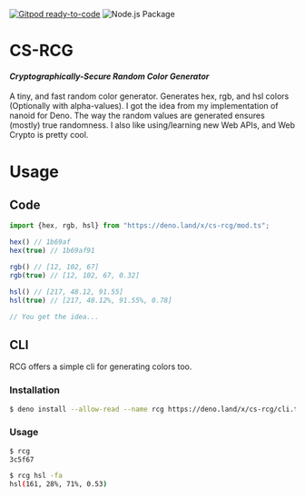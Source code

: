 [![Gitpod ready-to-code](https://img.shields.io/badge/Gitpod-ready--to--code-blue?logo=gitpod)](https://gitpod.io/#https://github.com/ianfabs/rcg) ![Node.js Package](https://github.com/ianfabs/rcg/workflows/Node.js%20Package/badge.svg?event=release)

# CS-RCG
#### *Cryptographically-Secure Random Color Generator*

A tiny, and fast random color generator. Generates hex, rgb, and hsl colors (Optionally with alpha-values). I got the idea from my implementation of nanoid for Deno. The way the random values are generated ensures (mostly) true randomness. I also like using/learning new Web APIs, and Web Crypto is pretty cool.

# Usage

## Code
```ts
import {hex, rgb, hsl} from "https://deno.land/x/cs-rcg/mod.ts";

hex() // 1b69af
hex(true) // 1b69af91

rgb() // [12, 102, 67]
rgb(true) // [12, 102, 67, 0.32]

hsl() // [217, 48.12, 91.55]
hsl(true) // [217, 48.12%, 91.55%, 0.78]

// You get the idea...
```

## CLI
RCG offers a simple cli for generating colors too.

### Installation

```sh
$ deno install --allow-read --name rcg https://deno.land/x/cs-rcg/cli.ts
```

### Usage

```sh
$ rcg
3c5f67
```

```sh
$ rcg hsl -fa
hsl(161, 28%, 71%, 0.53)
```
